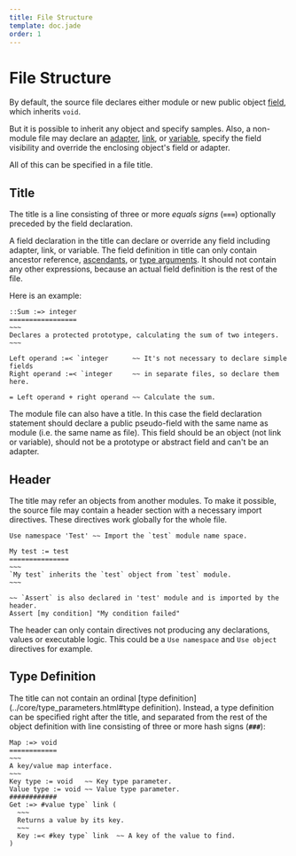 ```yaml
---
title: File Structure
template: doc.jade
order: 1
---
```


File Structure
==============
<!--
Copyright (C) 2010-2013 Ruslan Lopatin.
Permission is granted to copy, distribute and/or modify this document
under the terms of the GNU Free Documentation License, Version 1.3
or any later version published by the Free Software Foundation;
with no Invariant Sections, no Front-Cover Texts, and no Back-Cover Texts.
A copy of the license is included in the section entitled "GNU
Free Documentation License".
-->

By default, the source file declares either module or new public object
[field](../objects/fields.html), which inherits `void`.

But it is possible to inherit any object and specify samples. Also, a non-module
file may declare an [adapter](../objects/adapters.html),
[link](../core/links.html), or [variable](../core/variables.html), specify the
field visibility and override the enclosing object's field or adapter.

All of this can be specified in a file title.


Title
-----

The title is a line consisting of three or more _equals signs_ (**`===`**)
optionally preceded by the field declaration.

A field declaration in the title can declare or override any field including
adapter, link, or variable. The field definition in title can only contain
ancestor reference, [ascendants](../objects/samples.html#ascendants_expression),
or [type arguments](../core/type_parameters.html#type_arguments). It should not
contain any other expressions, because an actual field definition is the rest of
the file.

Here is an example:
```o42a
::Sum :=> integer
=================
~~~
Declares a protected prototype, calculating the sum of two integers.
~~~

Left operand :=< `integer      ~~ It's not necessary to declare simple fields
Right operand :=< `integer     ~~ in separate files, so declare them here.

= Left operand + right operand ~~ Calculate the sum.
```

The module file can also have a title. In this case the field declaration
statement should declare a public pseudo-field with the same name as module
(i.e. the same name as file). This field should be an object (not link or
variable), should not be a prototype or abstract field and can't be an adapter.


Header
------

The title may refer an objects from another modules. To make it possible, the
source file may contain a header section with a necessary import directives.
These directives work globally for the whole file.

```o42a
Use namespace 'Test' ~~ Import the `test` module name space.

My test := test
===============
~~~
`My test` inherits the `test` object from `test` module.
~~~

~~ `Assert` is also declared in 'test' module and is imported by the header.
Assert [my condition] "My condition failed"
```

The header can only contain directives not producing any declarations, values or
executable logic. This could be a `Use namespace` and `Use object` directives
for example.


Type Definition
---------------

The title can not contain an ordinal
[type definition](../core/type_parameters.html#type definition). Instead, a type
definition can be specified right after the title, and separated from the rest
of the object definition with line consisting of three or more hash signs
(**`###`**):

```o42a
Map :=> void
============
~~~
A key/value map interface.
~~~
Key type := void   ~~ Key type parameter.
Value type := void ~~ Value type parameter.
############
Get :=> #value type` link (
  ~~~
  Returns a value by its key.
  ~~~
  Key :=< #key type` link  ~~ A key of the value to find.
)
```
